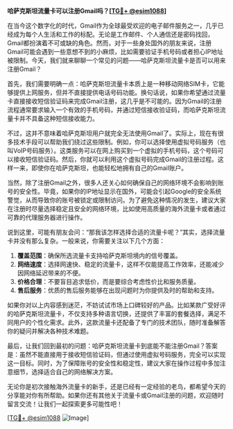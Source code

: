 **哈萨克斯坦流量卡可以注册Gmail吗？[[TG💪+ @esim1088](https://t.me/s/esim1088)]**

在当今这个数字化的时代，Gmail作为全球最受欢迎的电子邮件服务之一，几乎已经成为每个人生活和工作的标配。无论是工作邮件、个人通信还是密码找回，Gmail都扮演着不可或缺的角色。然而，对于一些身处国外的朋友来说，注册Gmail可能会遇到一些意想不到的小麻烦，比如需要验证手机号码或者担心IP地址被限制。今天，我们就来聊聊一个常见的问题——哈萨克斯坦流量卡是否可以用来注册Gmail？

首先，我们需要明确一点：哈萨克斯坦流量卡本质上是一种移动网络SIM卡，它能够提供上网服务，但并不直接提供电话号码功能。换句话说，如果你希望通过流量卡直接接收短信验证码来完成Gmail注册，这几乎是不可能的。因为Gmail的注册流程通常要求输入一个有效的手机号码，并通过短信接收验证码，而哈萨克斯坦流量卡并不具备这种短信接收能力。

不过，这并不意味着哈萨克斯坦用户就完全无法使用Gmail了。实际上，现在有很多技术手段可以帮助我们绕过这些限制。例如，你可以选择使用虚拟号码服务（也叫VoIP号码服务）。这类服务可以在网上购买到一个虚拟的手机号码，这个号码可以接收短信验证码。然后，你就可以利用这个虚拟号码完成Gmail的注册过程。这样一来，即使你在哈萨克斯坦，也能轻松地拥有自己的Gmail账户。

当然，除了注册Gmail之外，很多人还关心如何确保自己的网络环境不会影响到账号的安全性。毕竟，如果你的IP地址显示在国外，可能会引起Google的安全系统警觉，从而导致你的账号被锁定或限制访问。为了避免这种情况的发生，建议大家在注册时尽量选择稳定且安全的网络环境，比如使用高质量的海外流量卡或者通过可靠的代理服务器进行操作。

说到这里，可能有朋友会问：“那我该怎样选择合适的流量卡呢？”其实，选择流量卡并没有那么复杂。一般来说，你需要关注以下几个方面：

1. **覆盖范围**：确保所选流量卡支持哈萨克斯坦境内的信号覆盖。
2. **网络速度**：选择网速快、稳定的流量卡，这样不仅能提高工作效率，还能减少因网络延迟带来的不便。
3. **价格合理**：不要盲目追求低价，而是要综合考虑性价比和服务质量。
4. **售后服务**：优质的售后服务能够在出现问题时为你提供及时的帮助和支持。

如果你对以上内容感到迷茫，不妨试试市场上口碑较好的产品。比如某款广受好评的哈萨克斯坦流量卡，不仅支持多种语言切换，还提供了丰富的套餐选择，满足不同用户的个性化需求。此外，这款流量卡还配备了专门的技术团队，随时准备解答你的疑问并解决各种技术难题。

最后，让我们回到最初的问题：哈萨克斯坦流量卡到底能不能注册Gmail？答案是：虽然不能直接用于接收短信验证码，但通过使用虚拟号码服务，完全可以实现这一目标。同时，为了保障账号的安全性和稳定性，建议大家在操作过程中多加注意细节，选择适合自己的网络解决方案。

无论你是初次接触海外流量卡的新手，还是已经有一定经验的老鸟，都希望今天的分享能对你有所帮助。如果你还有其他关于流量卡或Gmail注册的问题，欢迎随时留言交流！让我们一起探索更多可能性吧！

[[TG💪+ @esim1088](https://t.me/s/esim1088) ![Image](https://i.postimg.cc/4NQfJmqS/Snipaste-2025-05-13-00-14-12.png)]